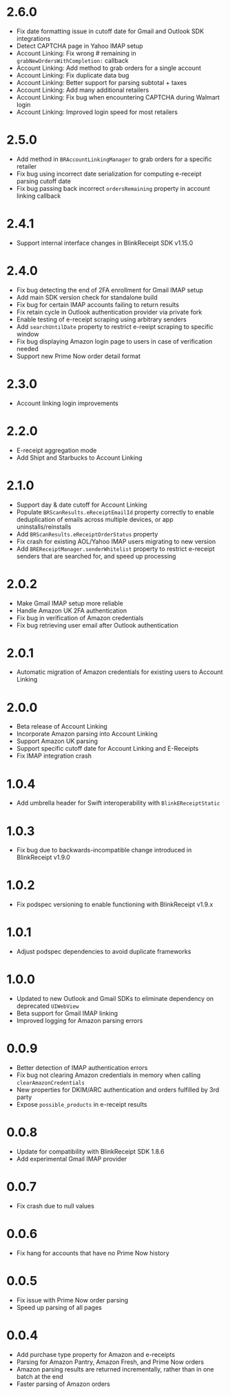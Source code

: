 # 2.6.0
- Fix date formatting issue in cutoff date for Gmail and Outlook SDK integrations
- Detect CAPTCHA page in Yahoo IMAP setup
- Account Linking: Fix wrong # remaining in `grabNewOrdersWithCompletion:` callback
- Account Linking: Add method to grab orders for a single account
- Account Linking: Fix duplicate data bug
- Account Linking: Better support for parsing subtotal + taxes
- Account Linking: Add many additional retailers
- Account Linking: Fix bug when encountering CAPTCHA during Walmart login
- Account Linking: Improved login speed for most retailers

# 2.5.0
- Add method in `BRAccountLinkingManager` to grab orders for a specific retailer
- Fix bug using incorrect date serialization for computing e-receipt parsing cutoff date
- Fix bug passing back incorrect `ordersRemaining` property in account linking callback

# 2.4.1
- Support internal interface changes in BlinkReceipt SDK v1.15.0

# 2.4.0
- Fix bug detecting the end of 2FA enrollment for Gmail IMAP setup
- Add main SDK version check for standalone build
- Fix bug for certain IMAP accounts failing to return results
- Fix retain cycle in Outlook authentication provider via private fork
- Enable testing of e-receipt scraping using arbitrary senders
- Add `searchUntilDate` property to restrict e-reeipt scraping to specific window
- Fix bug displaying Amazon login page to users in case of verification needed
- Support new Prime Now order detail format

# 2.3.0
- Account linking login improvements

# 2.2.0
- E-receipt aggregation mode
- Add Shipt and Starbucks to Account Linking

# 2.1.0
- Support day & date cutoff for Account Linking
- Populate `BRScanResults.eReceiptEmailId` property correctly to enable deduplication of emails across multiple devices, or app uninstalls/reinstalls
- Add `BRScanResults.eReceiptOrderStatus` property
- Fix crash for existing AOL/Yahoo IMAP users migrating to new version
- Add `BREReceiptManager.senderWhitelist` property to restrict e-receipt senders that are searched for, and speed up processing

# 2.0.2
- Make Gmail IMAP setup more reliable
- Handle Amazon UK 2FA authentication
- Fix bug in verification of Amazon credentials
- Fix bug retrieving user email after Outlook authentication

# 2.0.1
- Automatic migration of Amazon credentials for existing users to Account Linking

# 2.0.0
- Beta release of Account Linking
- Incorporate Amazon parsing into Account Linking
- Support Amazon UK parsing
- Support specific cutoff date for Account Linking and E-Receipts
- Fix IMAP integration crash

# 1.0.4
- Add umbrella header for Swift interoperability with `BlinkEReceiptStatic`

# 1.0.3
- Fix bug due to backwards-incompatible change introduced in BlinkReceipt v1.9.0

# 1.0.2
- Fix podspec versioning to enable functioning with BlinkReceipt v1.9.x

# 1.0.1
- Adjust podspec dependencies to avoid duplicate frameworks

# 1.0.0
- Updated to new Outlook and Gmail SDKs to eliminate dependency on deprecated `UIWebView`
- Beta support for Gmail IMAP linking
- Improved logging for Amazon parsing errors

# 0.0.9
- Better detection of IMAP authentication errors
- Fix bug not clearing Amazon credentials in memory when calling `clearAmazonCredentials`
- New properties for DKIM/ARC authentication and orders fulfilled by 3rd party
- Expose `possible_products` in e-receipt results

# 0.0.8
- Update for compatibility with BlinkReceipt SDK 1.8.6
- Add experimental Gmail IMAP provider

# 0.0.7
- Fix crash due to null values

# 0.0.6
- Fix hang for accounts that have no Prime Now history

# 0.0.5
- Fix issue with Prime Now order parsing
- Speed up parsing of all pages

# 0.0.4
- Add purchase type property for Amazon and e-receipts
- Parsing for Amazon Pantry, Amazon Fresh, and Prime Now orders
- Amazon parsing results are returned incrementally, rather than in one batch at the end
- Faster parsing of Amazon orders